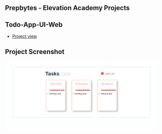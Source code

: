 ## Prepbytes - Elevation Academy Projects

## Todo-App-UI-Web
  - [Project view](https://prakasravichandran.github.io/Todo-App-UI-Web/)

## Project Screenshot

 ![Todo-App-UI-Web](./preview.png "Todo-App-UI-Web")
